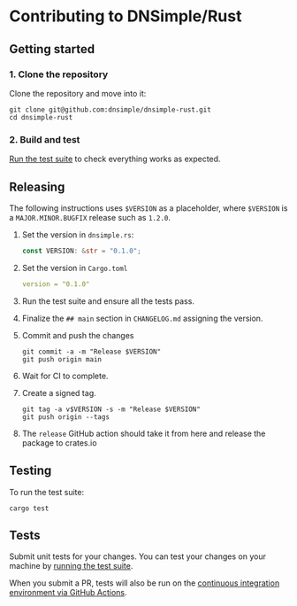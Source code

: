 # Contributing to DNSimple/Rust

## Getting started

### 1. Clone the repository

Clone the repository and move into it:

```shell
git clone git@github.com:dnsimple/dnsimple-rust.git
cd dnsimple-rust
```

### 2. Build and test

[Run the test suite](#testing) to check everything works as expected.

## Releasing

The following instructions uses `$VERSION` as a placeholder, where `$VERSION` is a `MAJOR.MINOR.BUGFIX` release such as `1.2.0`.

1. Set the version in `dnsimple.rs`:

    ```rust
    const VERSION: &str = "0.1.0";
    ```

2. Set the version in `Cargo.toml`

    ```yaml
    version = "0.1.0"
    ```

4. Run the test suite and ensure all the tests pass.

5. Finalize the `## main` section in `CHANGELOG.md` assigning the version.

6. Commit and push the changes

    ```shell
    git commit -a -m "Release $VERSION"
    git push origin main
    ```

7. Wait for CI to complete.

8. Create a signed tag.

    ```shell
    git tag -a v$VERSION -s -m "Release $VERSION"
    git push origin --tags
    ```

9. The `release` GitHub action should take it from here and release the package to crates.io

## Testing

To run the test suite:

```shell
cargo test
```

## Tests

Submit unit tests for your changes. You can test your changes on your machine by [running the test suite](#testing).

When you submit a PR, tests will also be run on the [continuous integration environment via GitHub Actions](https://github.com/dnsimple/dnsimple-rust/actions).
